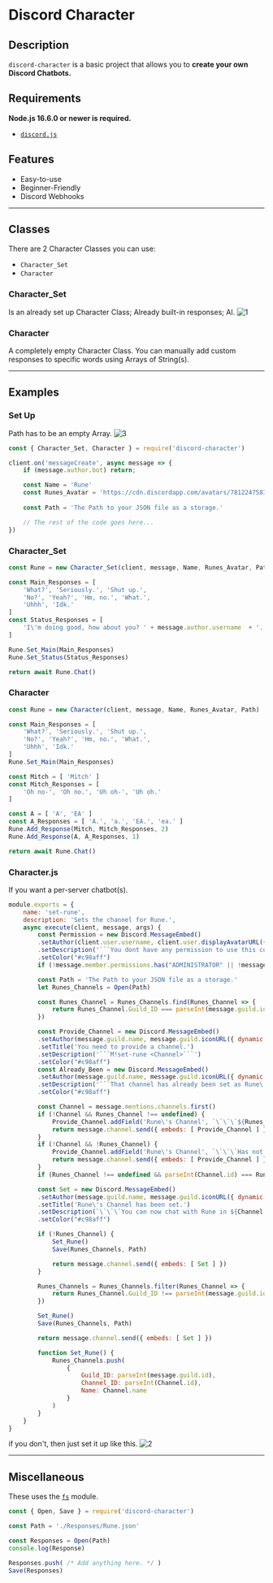 # Discord Character

## Description
`discord-character` is a basic project that allows you to **create your own Discord Chatbots.**

## Requirements
**Node.js 16.6.0 or newer is required.**
- [`discord.js`](https://discord.js.org/#/)

## Features
- Easy-to-use
- Beginner-Friendly
- Discord Webhooks

- - -

## Classes
There are 2 Character Classes you can use:
- `Character_Set`
- `Character`

### Character_Set
Is an already set up Character Class; Already built-in responses; AI.
![1](./Assets/1.jpg)

### Character
A completely empty Character Class.
You can manually add custom responses to
specific words using Arrays of String(s).

- - -

## Examples

### Set Up
Path has to be an empty Array.
![3](./Assets/3.jpg)

```js
const { Character_Set, Character } = require('discord-character')

client.on('messageCreate', async message => {
    if (message.author.bot) return;

    const Name = 'Rune'
    const Runes_Avatar = 'https://cdn.discordapp.com/avatars/781224758355820555/de3ad39b494018d9e42336610d7691ef.jpg?size=4096'
    
    const Path = 'The Path to your JSON file as a storage.'

    // The rest of the code goes here...
})
```

### Character_Set
```js
const Rune = new Character_Set(client, message, Name, Runes_Avatar, Path)

const Main_Responses = [
    'What?', 'Seriously.', 'Shut up.',
    'No?', 'Yeah?', 'Hm, no.', 'What.',
    'Uhhh', 'Idk.'
]
const Status_Responses = [
    'I\'m doing good, how about you? ' + message.author.username  + '.',
]

Rune.Set_Main(Main_Responses)
Rune.Set_Status(Status_Responses)

return await Rune.Chat()
```

### Character
```js
const Rune = new Character(client, message, Name, Runes_Avatar, Path)

const Main_Responses = [
    'What?', 'Seriously.', 'Shut up.',
    'No?', 'Yeah?', 'Hm, no.', 'What.',
    'Uhhh', 'Idk.'
]
Rune.Set_Main(Main_Responses)

const Mitch = [ 'Mitch' ]
const Mitch_Responses = [
    'Oh no-', 'Oh no.', 'Uh oh-', 'Uh oh.'
]

const A = [ 'A', 'EA' ]
const A_Responses = [ 'A.', 'a.', 'EA.', 'ea.' ]
Rune.Add_Response(Mitch, Mitch_Responses, 2)
Rune.Add_Response(A, A_Responses, 1)

return await Rune.Chat()
```

### Character.js
If you want a per-server chatbot(s).

```js
module.exports = {
    name: 'set-rune',
    description: 'Sets the channel for Rune.',
    async execute(client, message, args) {
        const Permission = new Discord.MessageEmbed()
        .setAuthor(client.user.username, client.user.displayAvatarURL({ dynamic: true }))
        .setDescription('```You dont have any permission to use this command.```')
        .setColor("#c98aff")
        if (!message.member.permissions.has("ADMINISTRATOR" || !message.member.permissions.has("MANAGE_SERVER"))) return message.channel.send({ embeds: [ Permission ] })

        const Path = 'The Path to your JSON file as a storage.'
        let Runes_Channels = Open(Path)

        const Runes_Channel = Runes_Channels.find(Runes_Channel => {
            return Runes_Channel.Guild_ID === parseInt(message.guild.id)
        })

        const Provide_Channel = new Discord.MessageEmbed()
        .setAuthor(message.guild.name, message.guild.iconURL({ dynamic: true }))
        .setTitle('You need to provide a channel.')
        .setDescription('```M!set-rune <Channel>```')
        .setColor("#c98aff")
        const Already_Been = new Discord.MessageEmbed()
        .setAuthor(message.guild.name, message.guild.iconURL({ dynamic: true }))
        .setDescription('```That channel has already been set as Rune\'s Channel.```')
        .setColor("#c98aff")

        const Channel = message.mentions.channels.first()
        if (!Channel && Runes_Channel !== undefined) {
            Provide_Channel.addField('Rune\'s Channel', `\`\`\`${Runes_Channel.Name || 'Has not been set.'}\`\`\``)
            return message.channel.send({ embeds: [ Provide_Channel ] })
        }
        if (!Channel && !Runes_Channel) {
            Provide_Channel.addField('Rune\'s Channel', `\`\`\`Has not been set.\`\`\``)
            return message.channel.send({ embeds: [ Provide_Channel ] })
        }
        if (Runes_Channel !== undefined && parseInt(Channel.id) === Runes_Channel.Channel_ID) return message.channel.send({ embeds: [ Already_Been ] })

        const Set = new Discord.MessageEmbed()
        .setAuthor(message.guild.name, message.guild.iconURL({ dynamic: true }))
        .setTitle('Rune\'s Channel has been set.')
        .setDescription(`\`\`\`You can now chat with Rune in ${Channel.name}\`\`\``)
        .setColor("#c98aff")

        if (!Runes_Channel) {
            Set_Rune()
            Save(Runes_Channels, Path)

            return message.channel.send({ embeds: [ Set ] })
        }

        Runes_Channels = Runes_Channels.filter(Runes_Channel => {
            return Runes_Channel.Guild_ID !== parseInt(message.guild.id)
        })

        Set_Rune()
        Save(Runes_Channels, Path)

        return message.channel.send({ embeds: [ Set ] })

        function Set_Rune() {
            Runes_Channels.push(
                {
                    Guild_ID: parseInt(message.guild.id),
                    Channel_ID: parseInt(Channel.id),
                    Name: Channel.name
                }
            )
        }
    }
}
```

if you don't, then just set it up like this.
![2](./Assets/2.jpg)

- - -

## Miscellaneous
These uses the [`fs`](https://nodejs.org/api/fs.html) module.

```js
const { Open, Save } = require('discord-character')

const Path = './Responses/Rune.json'

const Responses = Open(Path)
console.log(Response)

Responses.push( /* Add anything here. */ )
Save(Responses)
```